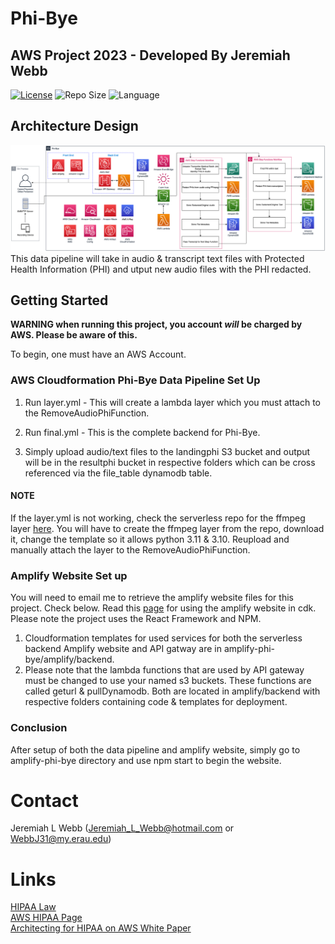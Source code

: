# Phi-Bye
## AWS Project 2023 - Developed By Jeremiah Webb
[![License](https://img.shields.io/github/license/illusion173/Phi-Bye)](https://github.com/illusion173/Phi-Bye/blob/main/LICENSE)
![Repo Size](https://img.shields.io/github/repo-size/illusion173/Phi-Bye)
![Language](https://img.shields.io/github/languages/top/illusion173/Phi-Bye)

## Architecture Design
![Phi-Bye](PHIByeArchitecture.png)
This data pipeline will take in audio & transcript text files with Protected Health Information (PHI) and utput new audio files with the PHI redacted. <br>

## Getting Started
**WARNING when running this project, you account _will_ be charged by AWS. Please be aware of this.**

To begin, one must have an AWS Account.

### AWS Cloudformation Phi-Bye Data Pipeline Set Up

1. Run layer.yml - This will create a lambda layer which you must attach to the RemoveAudioPhiFunction.

2. Run final.yml - This is the complete backend for Phi-Bye.

3. Simply upload audio/text files to the landingphi S3 bucket and output will be in the resultphi bucket in respective folders which can be cross referenced via the file_table dynamodb table.

#### NOTE
If the layer.yml is not working, check the serverless repo for the ffmpeg layer [here](https://serverlessrepo.aws.amazon.com/applications/us-east-1/145266761615/ffmpeg-lambda-layer). You will have to create the ffmpeg layer from the repo, download it, change the template so it allows python 3.11 & 3.10. Reupload and manually attach the layer to the RemoveAudioPhiFunction.

### Amplify Website Set up
You will need to email me to retrieve the amplify website files for this project. Check below.
Read this [page](https://docs.amplify.aws/cli/usage/export-to-cdk/#use-an-exported-amplify-backend-in-aws-cloud-development-kit-cdk) for using the amplify website in cdk.<br>
Please note the project uses the React Framework and NPM. <br>
1. Cloudformation templates for used services for both the serverless backend Amplify website and API gatway are in amplify-phi-bye/amplify/backend.
2. Please note that the lambda functions that are used by API gateway must be changed to use your named s3 buckets. These functions are called geturl & pullDynamodb. Both are located in amplify/backend with respective folders containing code & templates for deployment.

### Conclusion
After setup of both the data pipeline and amplify website, simply go to amplify-phi-bye directory and use npm start to begin the website. 

# Contact
Jeremiah L Webb (Jeremiah_L_Webb@hotmail.com or WebbJ31@my.erau.edu)

# Links
[HIPAA Law](https://www.hhs.gov/hipaa/for-professionals/privacy/index.html)<br>
[AWS HIPAA Page](https://aws.amazon.com/compliance/hipaa-compliance/)<br>
[Architecting for HIPAA on AWS White Paper](https://docs.aws.amazon.com/pdfs/whitepapers/latest/architecting-hipaa-security-and-compliance-on-aws/architecting-hipaa-security-and-compliance-on-aws.pdf)
